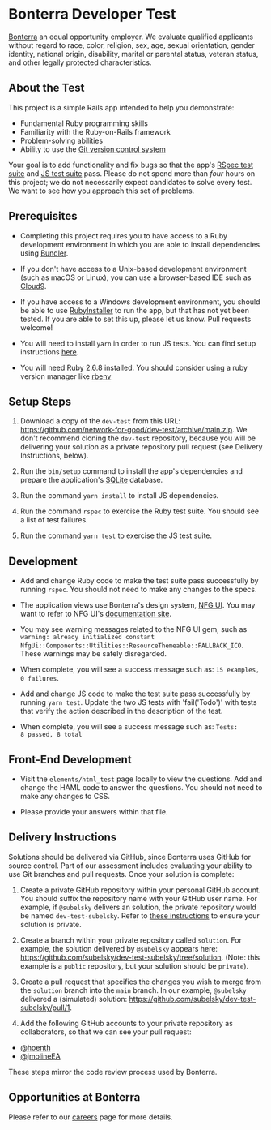 # Bonterra Developer Test

[Bonterra](https://www.networkforgood.com/) an equal opportunity employer. We evaluate qualified applicants without regard to race, color, religion, sex, age, sexual orientation, gender identity, national origin, disability, marital or parental status, veteran status, and other legally protected characteristics.

## About the Test

This project is a simple Rails app intended to help you demonstrate:

* Fundamental Ruby programming skills
* Familiarity with the Ruby-on-Rails framework
* Problem-solving abilities
* Ability to use the [Git version control system](https://git-scm.com/)

Your goal is to add functionality and fix bugs so that the app's [RSpec test suite](spec/) and [JS test suite](spec/javascript/) pass. Please do not spend more than _four_ hours on this project; we do not necessarily expect candidates to solve every test. We want to see how you approach this set of problems.

## Prerequisites

* Completing this project requires you to have access to a Ruby development environment in which you are able to install dependencies using [Bundler](https://bundler.io/).

* If you don't have access to a Unix-based development environment (such as macOS or Linux), you can use a browser-based IDE such as [Cloud9](https://aws.amazon.com/cloud9).

* If you have access to a Windows development environment, you should be able to use [RubyInstaller](https://rubyinstaller.org/) to run the app, but that has not yet been tested. If you are able to set this up, please let us know. Pull requests welcome!

* You will need to install `yarn` in order to run JS tests. You can find setup instructions [here](https://classic.yarnpkg.com/en/docs/install).

* You will need Ruby 2.6.8 installed. You should consider using a ruby version manager like [rbenv](https://github.com/rbenv/rbenv)

## Setup Steps

1. Download a copy of the `dev-test` from this URL: https://github.com/network-for-good/dev-test/archive/main.zip.  We don't recommend cloning the `dev-test` repository, because you will be delivering your solution as a private repository pull request (see Delivery Instructions, below).

2. Run the `bin/setup` command to install the app's dependencies and prepare the application's [SQLite](https://sqlite.org/index.html) database.

3. Run the command `yarn install` to install JS dependencies.

4. Run the command `rspec` to exercise the Ruby test suite. You should see a list of test failures.

5. Run the command `yarn test` to exercise the JS test suite.

## Development

* Add and change Ruby code to make the test suite pass successfully by running `rspec`. You should not need to make any changes to the specs.

* The application views use Bonterra's design system, [NFG UI](https://github.com/network-for-good/nfg_ui). You may want to refer to NFG UI's [documentation site](https://nfg-ui-display-app.herokuapp.com/elements/buttons?stylesheet=public).

* You may see warning messages related to the NFG UI gem, such as `warning: already initialized constant NfgUi::Components::Utilities::ResourceThemeable::FALLBACK_ICO`. These warnings may be safely disregarded.

* When complete, you will see a success message such as: `15 examples, 0 failures`.

* Add and change JS code to make the test suite pass successfully by running `yarn test`. Update the two JS tests with 'fail('Todo')' with tests that verify the action described in the description of the test.

* When complete, you will see a success message such as:  `Tests:       8 passed, 8 total`

## Front-End Development

* Visit the `elements/html_test` page locally to view the questions. Add and change the HAML code to answer the questions. You should not need to make any changes to CSS.

* Please provide your answers within that file.

## Delivery Instructions

Solutions should be delivered via GitHub, since Bonterra uses GitHub for source control. Part of our assessment includes evaluating your ability to use Git branches and pull requests. Once your solution is complete:

1. Create a private GitHub repository within your personal GitHub account. You should suffix the repository name with your GitHub user name. For example, if `@subelsky` delivers an solution, the private repository would be named `dev-test-subelsky`. Refer to [these instructions](https://docs.github.com/en/free-pro-team@latest/github/administering-a-repository/setting-repository-visibility) to ensure your solution is private.

2. Create a branch within your private repository called `solution`. For example, the solution delivered by `@subelsky` appears here: https://github.com/subelsky/dev-test-subelsky/tree/solution. (Note: this example is a `public` repository, but your solution should be `private`).

3. Create a pull request that specifies the changes you wish to merge from the `solution` branch into the `main` branch. In our example, `@subelsky` delivered a (simulated) solution: https://github.com/subelsky/dev-test-subelsky/pull/1.

4. Add the following GitHub accounts to your private repository as collaborators, so that we can see your pull request:

* [@hoenth](http://github.com/hoenth)
* [@jmolineEA](https://github.com/jmolineEA)

These steps mirror the code review process used by Bonterra.

## Opportunities at Bonterra

Please refer to our [careers](https://bonterra.wd1.myworkdayjobs.com/bonterratech) page for more details.
